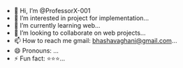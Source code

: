 - 👋 Hi, I’m @ProfessorX-001
- 👀 I’m interested in project for implementation...
- 🌱 I’m currently learning web...
- 💞️ I’m looking to collaborate on web projects...
- 📫 How to reach me gmail: bhashavaghani@gmail.com...
- 😄 Pronouns: ...
- ⚡ Fun fact: ⭐⭐⭐...

<!---
ProfessorX-001/ProfessorX-001 is a ✨ special ✨ repository because its `README.md` (this file) appears on your GitHub profile.
You can click the Preview link to take a look at your changes.
--->
